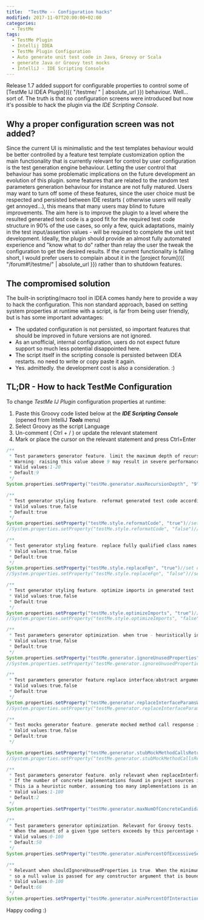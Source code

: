 ```yaml
---
title:  "TestMe -- Configuration hacks"
modified: 2017-11-07T20:00:00+02:00
categories:
  - TestMe
tags:
  - TestMe Plugin
  - Intellij IDEA
  - TestMe Plugin Configuration
  - Auto generate unit test code in Java, Groovy or Scala
  - generate Java or Groovy test mocks
  - IntelliJ - IDE Scripting Console
---
```


Release 1.7 added support for configurable properties to control some of [TestMe IJ IDEA Plugin]({{ "/testme/ " | absolute_url }}) behaviour. Well... sort of. The truth is that no configuration screens were introduced but now it's possible to hack the plugin via the *IDE Scripting Console*.


## Why a proper configuration screen was not added? 

Since the current UI is minimalistic and the test templates behaviour would be better controlled by a feature test template customization option the main functionality that is currently relevant for control by user configuration is the test generation engine behaviour.
Letting the user control that behaviour has some problematic implications on the future development an evolution of this plugin. some features that are related to the random test parameters generation behaviour for instance are not fully matured.
Users may want to turn off some of these features, since the user choice must be respected and persisted between IDE restarts ( otherwise users will really get annoyed...), this means that many users may blind to future improvements.
The aim here is to improve the plugin to a level where the resulted generated test code is a good fit for the required test code structure in 90% of the use cases, so only a few, quick adaptations, mainly in the test input/assertion values - will be required to complete the unit test development. 
Ideally, the plugin should provide an almost fully automated experience and "know what to do" rather than relay the user the tweak the configuration to get the desired results. 
If the current functionality is falling short, I would prefer users to complain about it in the [project forum]({{ "/forum#!/testme/" | absolute_url }}) rather than to shutdown features.

## The compromised solution 

The built-in scripting/macro tool in IDEA comes handy here to provide a way to hack the configuration. This non standard approach, based on setting system properties at runtime with a script, is far from being user friendly, but is has some important advantages:
* The updated configuration is not persisted, so important features that should be improved in future versions are not ignored.    
* As an unofficial, internal configuration, users do not expect future support so much less potential disappointed here.   
* The script itself in the scripting console is persisted between IDEA restarts. no need to write or copy paste it again.
* Yes. admittedly. the development cost is also a consideration. :)


## TL;DR - How to hack TestMe Configuration
To change *TestMe IJ Plugin* configuration properties at runtime:

1. Paste this Groovy code listed below at the **_IDE Scripting Console_** (opened from IntelliJ **_Tools_** menu)
2. Select Groovy as the script Language
3. Un-comment ( Ctrl + / ) or update the relevant statement
4. Mark or place the cursor on the relevant statement and press Ctrl+Enter

``` groovy
/**
 * Test parameters generator feature. limit the maximum depth of recursive nested parameters initialization and recursion of tested class structure inspection.
 * Warning: raising this value above 9 may result in severe performance degradation during test generation, to a point where the IDE is not responsive for over a minute.
 * Valid values:1-20
 * Default:9
 */
System.properties.setProperty("testMe.generator.maxRecursionDepth", "9")//set default value

/**
 * Test generator styling feature. reformat generated test code according to relevant language styling settings in IDEA
 * Valid values:true,false
 * Default:true
 */
System.properties.setProperty("testMe.style.reformatCode", "true")//set default value
//System.properties.setProperty("testMe.style.reformatCode", "false")//turn feature off

/**
 * Test generator styling feature. replace fully qualified class names with import statements where possible in generated test
 * Valid values:true,false
 * Default:true
 */
System.properties.setProperty("testMe.style.replaceFqn", "true")//set default value
//System.properties.setProperty("testMe.style.replaceFqn", "false")//set default value

/**
 * Test generator styling feature. optimize imports in generated test
 * Valid values:true,false
 * Default:true
 */
System.properties.setProperty("testMe.style.optimizeImports", "true")//set default value
//System.properties.setProperty("testMe.style.optimizeImports", "false")//set default value

/**
 * Test parameters generator optimization. when true - heuristically identify and ignore unused properties by the tested method, so null is passed for constructor arguments that initialize unused properties. In case a Groovy map constructor used - property will not be initialized
 * Valid values:true,false
 * Default:true
 */
System.properties.setProperty("testMe.generator.ignoreUnusedProperties", "true")//set default value
//System.properties.setProperty("testMe.generator.ignoreUnusedProperties", "false")//set default value

/**
 * Test parameters generator feature.replace interface/abstract argument types with concrete types if exists in project. otherwise pass null.
 * Valid values:true,false
 * Default:true
 */
System.properties.setProperty("testMe.generator.replaceInterfaceParamsWithConcreteTypes", "true")//set default value
//System.properties.setProperty("testMe.generator.replaceInterfaceParamsWithConcreteTypes", "false")//set default value

/**
 * Test mocks generator feature. generate mocked method call response in case mocks that return a value are called by the tested method and the calling code is part of the tested method
 * Valid values:true,false
 * Default:true
 */

System.properties.setProperty("testMe.generator.stubMockMethodCallsReturnValues", "true")//set default value
//System.properties.setProperty("testMe.generator.stubMockMethodCallsReturnValues", "false")//set default value

/**
 * Test parameters generator feature. only relevant when replaceInterfaceParamsWithConcreteTypes is true.
 * If the number of concrete implementations found in project sources is over this limit - then Interface param will not be initialized. otherwise a random selection of the found concrete types will be used.
 * This ia a heuristic number, assuming too many implementations is an indicator to an interface that is too generic (i.e. comparator) - so an arbitrary implementation should not be selected in such case
 * Valid values:1-100
 * Default:2
 */
System.properties.setProperty("testMe.generator.maxNumOfConcreteCandidatesToReplaceInterfaceParam", "5")//set default value

/**
 * Test parameters generator optimization. Relevant for Groovy tests.
 * When the amount of a given type setters exceeds by this percentage value over of the number of arguments in the type constructor that has the maximum number of arguments - then a map constructor is used to initialize the type
 * Valid values:0-100
 * Default:50
 */
System.properties.setProperty("testMe.generator.minPercentOfExcessiveSettersToPreferMapCtor", "50")//set default value

/**
 * Relevant when shouldIgnoreUnusedProperties is true. When the minimum percentage of all interactions with constructed type are via setters/getters or direct property field read/assignment - then the type is considered as a 'data' bean,
 * so a null value is passed for any constructor argument that is bound to a field in the constructed type which is not used in the tested method. in case a map constructor being used - than the property will not be initialized.
 * Valid values:0-100
 * Default:66
 */
System.properties.setProperty("testMe.generator.minPercentOfInteractionWithPropertiesToTriggerConstructorOptimization", "66")//set default value
``` 
Happy coding :)


